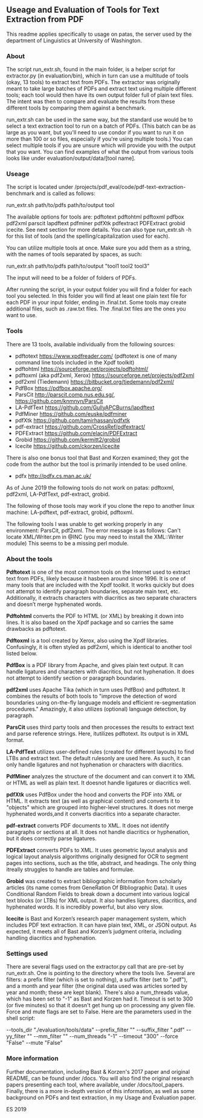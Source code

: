 ## Useage and Evaluation of Tools for Text Extraction from PDF ##

This readme applies specifically to usage on patas, the server used by the department of Linguistics at University of Washington.

### About

The script run_extr.sh, found in the main folder, is a helper script for extractor.py (in evaluation/bin), which in turn can use a multitude of tools (okay, 13 tools) to extract text from PDFs.  The extractor was originally meant to take large batches of PDFs and extract text using multiple different tools; each tool would then have its own output folder full of plain text files. The intent was then to compare and evaluate the results from these different tools by comparing them against a benchmark.

run_extr.sh can be used in the same way, but the standard use would be to select a text extraction tool to run on a batch of PDFs.  (This batch can be as large as you want, but you'll need to use condor if you want to run it on more than 100 or so files, especially if you're using multiple tools.) You can select multiple tools if you are unsure which will provide you with the output that you want.  You can find examples of what the output from various tools looks like under evaluation/output/data/[tool name].

### Useage

The script is located under /projects/pdf_eval/code/pdf-text-extraction-benchmark and is called as follows:

run_extr.sh path/to/pdfs path/to/output tool

The available options for tools are: pdftotext pdftohtml pdftoxml pdfbox pdf2xml parscit lapdftext pdfminer pdfXtk pdfextract PDFExtract grobid icecite.  See next section for more details. You can also type run_extr.sh -h for this list of tools (and the spelling/capitalization used for each). 

You can utilize multiple tools at once.  Make sure you add them as a string, with the names of tools separated by spaces, as such:

run_extr.sh path/to/pdfs path/to/output "tool1 tool2 tool3"

The input will need to be a folder of folders of PDFs.

After running the script, in your output folder you will find a folder for each tool you selected.  In this folder you will find at least one plain text file for each PDF in your input folder, ending in .final.txt.  Some tools may create additional files, such as .raw.txt files.  The .final.txt files are the ones you want to use.

### Tools

There are 13 tools, available individually from the following sources:

+ pdftotext
    https://www.xpdfreader.com/ (pdftotext is one of many command line tools included in the Xpdf toolkit)
+ pdftohtml
    https://sourceforge.net/projects/pdftohtml/
+ pdftoxml (aka pdf2xml, Xerox)
    https://sourceforge.net/projects/pdf2xml
+ pdf2xml (Tiedemann)
    https://bitbucket.org/tiedemann/pdf2xml/
+ PdfBox
    https://pdfbox.apache.org/
+ ParsCit
    http://parscit.comp.nus.edu.sg/, https://github.com/knmnyn/ParsCit
+ LA-PdfText
    https://github.com/GullyAPCBurns/lapdftext
+ PdfMiner
    https://github.com/euske/pdfminer
+ pdfXtk
    https://github.com/tamirhassan/pdfxtk
+ pdf-extract
    https://github.com/CrossRef/pdfextract/
+ PDFExtract
    https://github.com/elacin/PDFExtract
+ Grobid
    https://github.com/kermitt2/grobid
+ Icecite
    https://github.com/ckorzen/icecite

There is also one bonus tool that Bast and Korzen examined; they got the code from the author but the tool is primarily intended to be used online.

+ pdfx
    http://pdfx.cs.man.ac.uk/

As of June 2019 the following tools do not work on patas: pdftoxml, pdf2xml, LA-PdfText, pdf-extract, grobid.

The following of those tools may work if you clone the repo to another linux machine: LA-pdftext, pdf-extract, grobid, pdftoxml.

The following tools I was unable to get working properly in any environment: ParsCit, pdf2xml.  The error message is as follows: Can't locate XML/Writer.pm in @INC (you may need to install the XML::Writer module) This seems to be a missing perl module.

### About the tools

**Pdftotext** is one of the most common tools on the Internet used to extract text from PDFs, likely because it hasbeen around since 1996. It is one of many tools that are included with the Xpdf toolkit. It works quickly but does not attempt to identify paragraph boundaries, separate main text, etc. Additionally, it extracts characters with diacritics as two separate characters and doesn’t merge hyphenated words.

**Pdftohtml** converts the PDF to HTML (or XML) by breaking it down into lines.  It is also based on the Xpdf package and so carries the same drawbacks as pdftotext.

**Pdftoxml** is a tool created by Xerox, also using the Xpdf libraries. Confusingly, it is often styled as pdf2xml, which is identical to another tool listed below.

**PdfBox** is a PDF library from Apache, and gives plain text output.  It can handle ligatures and characters with diacritics, but not hyphenation. It does not attempt to identify section or paragraph boundaries.

**pdf2xml** uses Apache Tika (which in turn uses PdfBox) and pdftotext. It combines the results of both tools to "improve the detection of word boundaries using on-the-fly language models and efficient re-segmentation procedures." Amazingly, it also utilizes (optional) language detection, by paragraph. 

**ParsCit** uses third party tools and then processes the results to extract text and parse reference strings. Here, itutilizes pdftotext. Its output is in XML format.

**LA-PdfText** utilizes user-defined rules (created for different layouts) to find LTBs and extract text. The default rulesonly are used here. As such, it can only handle ligatures and not hyphenation or characters with diacritics.

**PdfMiner** analyzes the structure of the document and can convert it to XML or HTML as well as plain text. It doesnot handle ligatures or diacritics well.

**pdfXtk** uses PdfBox under the hood and converts the PDF into XML or HTML. It extracts text (as well as graphical content) and converts it to "objects" which are grouped into higher-level structures. It does not merge hyphenated words,and it converts diacritics into a separate character.

**pdf-extract** converts PDF documents to XML. It does not identify paragraphs or sections at all. It does not handle diacritics or hyphenation, but it does correctly parse ligatures.

**PDFExtract** converts PDFs to XML. It uses geometric layout analysis and logical layout analysis algorithms originally designed for OCR to segment pages into sections, such as the title, abstract, and headings. The only thing itreally struggles to handle are tables and formulae.

**Grobid** was created to extract bibliographic information from scholarly articles (its name comes from GeneRation Of BIbliographic Data). It uses Conditional Random Fields to break down a document into various logical text blocks (or LTBs) for XML output. It also handles ligatures, diacritics, and hyphenated words. It is incredibly powerful, but also very slow.

**Icecite** is Bast and Korzen’s research paper management system, which includes PDF text extraction. It can have plain text, XML, or JSON output. As expected, it meets all of Bast and Korzen’s judgment criteria, including handling diacritics and hyphenation.


### Settings used

There are several flags used on the extractor.py call that are pre-set by run_extr.sh.  One is pointing to the directory where the tools live.  Several are filters: a prefix filter (which is set to nothing), a suffix filter (set to ".pdf"), and a month and year filter (the original data used was articles sorted by year and month; these are kept blank).  There's also a num_threads value, which has been set to "-1" as Bast and Korzen had it.  Timeout is set to 300 (or five minutes) so that it doesn't get hung up on processing any given file.  Force and mute flags are set to False.  Here are the parameters used in the shell script:

--tools_dir "./evaluation/tools/data" --prefix_filter "" --suffix_filter ".pdf" --yy_filter "" --mm_filter "" --num_threads "-1" --timeout "300" --force "False" --mute "False" 

### More information

Further documentation, including Bast & Korzen's 2017 paper and original README, can be found under /docs.  You will also find the original research papers presenting each tool, where available, under /docs/tool_papers.  Finally, there is a more in-depth version of this information, as well as some background on PDFs and text extraction, in my Usage and Evaluation paper.

ES 2019
